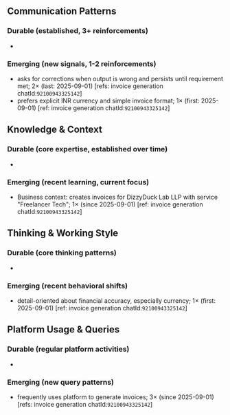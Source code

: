 ## Communication Patterns
### Durable (established, 3+ reinforcements)
- 

### Emerging (new signals, 1-2 reinforcements)
- asks for corrections when output is wrong and persists until requirement met; 2× (last: 2025-09-01) [refs: invoice generation chatId:`92100943325142`]
- prefers explicit INR currency and simple invoice format; 1× (first: 2025-09-01) [ref: invoice generation chatId:`92100943325142`]

## Knowledge & Context
### Durable (core expertise, established over time)
- 

### Emerging (recent learning, current focus)
- Business context: creates invoices for DizzyDuck Lab LLP with service "Freelancer Tech"; 1× (since 2025-09-01) [ref: invoice generation chatId:`92100943325142`]

## Thinking & Working Style
### Durable (core thinking patterns)
- 

### Emerging (recent behavioral shifts)
- detail-oriented about financial accuracy, especially currency; 1× (first: 2025-09-01) [ref: invoice generation chatId:`92100943325142`]

## Platform Usage & Queries
### Durable (regular platform activities)
- 

### Emerging (new query patterns)
- frequently uses platform to generate invoices; 3× (since 2025-09-01) [refs: invoice generation chatId:`92100943325142`]